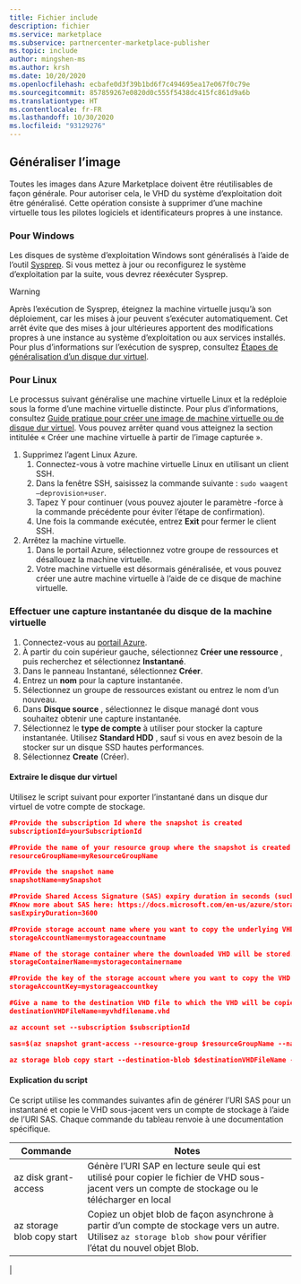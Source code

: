 ```yaml
---
title: Fichier include
description: fichier
ms.service: marketplace
ms.subservice: partnercenter-marketplace-publisher
ms.topic: include
author: mingshen-ms
ms.author: krsh
ms.date: 10/20/2020
ms.openlocfilehash: ecbafe0d3f39b1bd6f7c494695ea17e067f0c79e
ms.sourcegitcommit: 857859267e0820d0c555f5438dc415fc861d9a6b
ms.translationtype: HT
ms.contentlocale: fr-FR
ms.lasthandoff: 10/30/2020
ms.locfileid: "93129276"
---
```

## <a name="generalize-the-image"></a>Généraliser l’image

Toutes les images dans Azure Marketplace doivent être réutilisables de façon générale. Pour autoriser cela, le VHD du système d’exploitation doit être généralisé. Cette opération consiste à supprimer d’une machine virtuelle tous les pilotes logiciels et identificateurs propres à une instance.

### <a name="for-windows"></a>Pour Windows

Les disques de système d’exploitation Windows sont généralisés à l’aide de l’outil [Sysprep](/windows-hardware/manufacture/desktop/sysprep--system-preparation--overview). Si vous mettez à jour ou reconfigurez le système d’exploitation par la suite, vous devrez réexécuter Sysprep.

> [!WARNING]
> Après l’exécution de Sysprep, éteignez la machine virtuelle jusqu’à son déploiement, car les mises à jour peuvent s’exécuter automatiquement. Cet arrêt évite que des mises à jour ultérieures apportent des modifications propres à une instance au système d’exploitation ou aux services installés. Pour plus d’informations sur l’exécution de sysprep, consultez [Étapes de généralisation d’un disque dur virtuel](../../virtual-machines/windows/capture-image-resource.md#generalize-the-windows-vm-using-sysprep).

### <a name="for-linux"></a>Pour Linux

Le processus suivant généralise une machine virtuelle Linux et la redéploie sous la forme d’une machine virtuelle distincte. Pour plus d’informations, consultez [Guide pratique pour créer une image de machine virtuelle ou de disque dur virtuel](../../virtual-machines/linux/capture-image.md). Vous pouvez arrêter quand vous atteignez la section intitulée « Créer une machine virtuelle à partir de l’image capturée ».

1. Supprimez l’agent Linux Azure.
    1. Connectez-vous à votre machine virtuelle Linux en utilisant un client SSH.
    2. Dans la fenêtre SSH, saisissez la commande suivante : `sudo waagent –deprovision+user`.
    3. Tapez Y pour continuer (vous pouvez ajouter le paramètre -force à la commande précédente pour éviter l’étape de confirmation).
    4. Une fois la commande exécutée, entrez **Exit** pour fermer le client SSH.
2. Arrêtez la machine virtuelle.
    1. Dans le portail Azure, sélectionnez votre groupe de ressources et désallouez la machine virtuelle.
    2. Votre machine virtuelle est désormais généralisée, et vous pouvez créer une autre machine virtuelle à l’aide de ce disque de machine virtuelle.

### <a name="take-a-snapshot-of-the-vm-disk"></a>Effectuer une capture instantanée du disque de la machine virtuelle

1. Connectez-vous au [portail Azure](https://ms.portal.azure.com/).
2. À partir du coin supérieur gauche, sélectionnez **Créer une ressource** , puis recherchez et sélectionnez **Instantané**.
3. Dans le panneau Instantané, sélectionnez **Créer**.
4. Entrez un **nom** pour la capture instantanée.
5. Sélectionnez un groupe de ressources existant ou entrez le nom d’un nouveau.
6. Dans **Disque source** , sélectionnez le disque managé dont vous souhaitez obtenir une capture instantanée.
7. Sélectionnez le **type de compte** à utiliser pour stocker la capture instantanée. Utilisez **Standard HDD** , sauf si vous en avez besoin de la stocker sur un disque SSD hautes performances.
8. Sélectionnez **Create** (Créer).

#### <a name="extract-the-vhd"></a>Extraire le disque dur virtuel

Utilisez le script suivant pour exporter l’instantané dans un disque dur virtuel de votre compte de stockage.

```JSON
#Provide the subscription Id where the snapshot is created
subscriptionId=yourSubscriptionId

#Provide the name of your resource group where the snapshot is created
resourceGroupName=myResourceGroupName

#Provide the snapshot name
snapshotName=mySnapshot

#Provide Shared Access Signature (SAS) expiry duration in seconds (such as 3600)
#Know more about SAS here: https://docs.microsoft.com/en-us/azure/storage/storage-dotnet-shared-access-signature-part-1
sasExpiryDuration=3600

#Provide storage account name where you want to copy the underlying VHD file. 
storageAccountName=mystorageaccountname

#Name of the storage container where the downloaded VHD will be stored.
storageContainerName=mystoragecontainername

#Provide the key of the storage account where you want to copy the VHD 
storageAccountKey=mystorageaccountkey

#Give a name to the destination VHD file to which the VHD will be copied.
destinationVHDFileName=myvhdfilename.vhd

az account set --subscription $subscriptionId

sas=$(az snapshot grant-access --resource-group $resourceGroupName --name $ snapshotName --duration-in-seconds $sasExpiryDuration --query [accessSas] -o tsv)

az storage blob copy start --destination-blob $destinationVHDFileName --destination-container $storageContainerName --account-name $storageAccountName --account-key $storageAccountKey --source-uri $sas
```

#### <a name="script-explanation"></a>Explication du script

Ce script utilise les commandes suivantes afin de générer l’URI SAS pour un instantané et copie le VHD sous-jacent vers un compte de stockage à l’aide de l’URI SAS. Chaque commande du tableau renvoie à une documentation spécifique.

| Commande | Notes |
| --- | --- |
| az disk grant-access | Génère l’URI SAP en lecture seule qui est utilisé pour copier le fichier de VHD sous-jacent vers un compte de stockage ou le télécharger en local
| az storage blob copy start | Copiez un objet blob de façon asynchrone à partir d’un compte de stockage vers un autre. Utilisez `az storage blob show` pour vérifier l’état du nouvel objet Blob. |
|